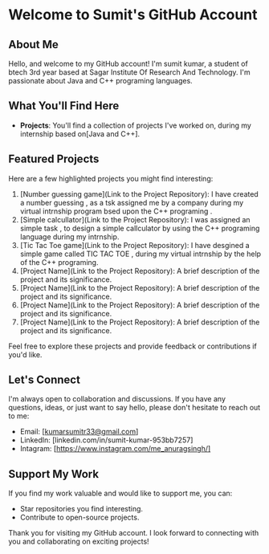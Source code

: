 # Welcome to Sumit's GitHub Account

## About Me

Hello, and welcome to my GitHub account! I'm sumit kumar, a student of btech 3rd year based at Sagar Institute Of Research And Technology. I'm passionate about 
Java and C++ programing languages.

## What You'll Find Here

- **Projects**: You'll find a collection of projects I've worked on, during my internship based on[Java and C++].

## Featured Projects

Here are a few highlighted projects you might find interesting:

1. [Number guessing game](Link to the Project Repository): I have created a number guessing , as a tsk assigned me by a company during my virtual intrnship program bsed upon the C++ programing .
2. [Simple calcullator](Link to the Project Repository): I was assigned an simple task , to design a simple callculator by using the C++ programing language during my intrnship.
3. [Tic Tac Toe game](Link to the Project Repository): I have desgined a simple game called TIC TAC TOE , during my virtual intrnship by the help of the C++ programing.
4. [Project Name](Link to the Project Repository): A brief description of the project and its significance.
5. [Project Name](Link to the Project Repository): A brief description of the project and its significance.
6. [Project Name](Link to the Project Repository): A brief description of the project and its significance.
7. [Project Name](Link to the Project Repository): A brief description of the project and its significance.


Feel free to explore these projects and provide feedback or contributions if you'd like.

## Let's Connect

I'm always open to collaboration and discussions. If you have any questions, ideas, or just want to say hello, please don't hesitate to reach out to me:

- Email: [kumarsumitr33@gmail.com]
- LinkedIn: [linkedin.com/in/sumit-kumar-953bb7257]
- Intagram: [https://www.instagram.com/me_anuragsingh/]

## Support My Work

If you find my work valuable and would like to support me, you can:

- Star repositories you find interesting.
- Contribute to open-source projects.

Thank you for visiting my GitHub account. I look forward to connecting with you and collaborating on exciting projects!




